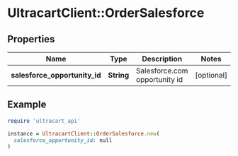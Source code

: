 # UltracartClient::OrderSalesforce

## Properties

| Name | Type | Description | Notes |
| ---- | ---- | ----------- | ----- |
| **salesforce_opportunity_id** | **String** | Salesforce.com opportunity id | [optional] |

## Example

```ruby
require 'ultracart_api'

instance = UltracartClient::OrderSalesforce.new(
  salesforce_opportunity_id: null
)
```

